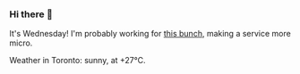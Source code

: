 ### Hi there :wave:

It's Wednesday! I'm probably working for [this bunch](https://github.com/kohofinancial), making a service more micro.

Weather in Toronto: sunny, at +27°C.

